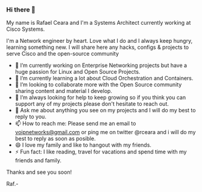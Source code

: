 ### Hi there 👋

My name is Rafael Ceara and I'm a Systems Architect currently working at Cisco Systems.

I'm a Network engineer by heart. Love what I do and I always keep hungry, learning something new. I will share here any hacks, configs & projects to serve Cisco and the open-source community

- 🔭 I’m currently working on Enterprise Networking projects but have a huge passion for Linux and Open Source Projects.
- 🌱 I’m currently learning a lot about Cloud Orchestration and Containers.
- 👯 I’m looking to collaborate more with the Open Source community sharing content and material I develop.
- 🤔 I’m always looking for help to keep growing so if you think you can support any of my projects please don't hesitate to reach out.
- 💬 Ask me about anything you see on my projects and I will do my best to reply to you.
- 📫 How to reach me: Please send me an email to voipnetworks@gmail.com or ping me on twitter @rceara and i will do my best to reply as soon as posible.
- 😄 I love my family and like to hangout with my friends.
- ⚡ Fun fact: I like reading, travel for vacations and spend time with my friends and family.

Thanks and see you soon!

Raf.-
